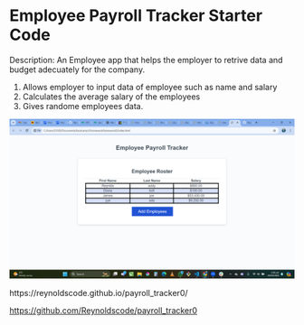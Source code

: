 # Employee Payroll Tracker Starter Code
Description:
An Employee app that helps the employer to retrive data and budget adecuately for the company.
1. Allows employer to input data of employee such as name and salary
2. Calculates the average salary of the employees
3. Gives randome employees data.




![alt text](<Screenshot (2017).png>)


<my deployed site>
https://reynoldscode.github.io/payroll_tracker0/


<!-- my github link -->
https://github.com/Reynoldscode/payroll_tracker0
